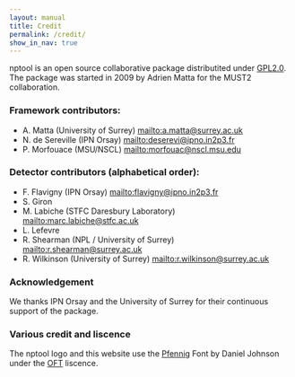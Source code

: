 ```yaml
---
layout: manual 
title: Credit
permalink: /credit/
show_in_nav: true
---
```


nptool is an open source collaborative package distributited under [GPL2.0][gpl2].
The package was started in 2009 by Adrien Matta for the MUST2 collaboration.

### Framework contributors:

* A. Matta (University of Surrey) <mailto:a.matta@surrey.ac.uk>
* N. de Sereville (IPN Orsay) <mailto:deserevi@ipno.in2p3.fr>
* P. Morfouace (MSU/NSCL) <mailto:morfouac@nscl.msu.edu>

### Detector contributors (alphabetical order):

* F. Flavigny (IPN Orsay) <mailto:flavigny@ipno.in2p3.fr>
* S. Giron
* M. Labiche (STFC Daresbury Laboratory) <mailto:marc.labiche@stfc.ac.uk>
* L. Lefevre
* R. Shearman (NPL / University of Surrey) <mailto:r.shearman@surrey.ac.uk>
* R. Wilkinson (University of Surrey) <mailto:r.wilkinson@surrey.ac.uk>

### Acknowledgement
We thanks IPN Orsay and the University of Surrey for their continuous support of the package.

### Various credit and liscence

The nptool logo and this website use the [Pfennig][pfennig] Font  by Daniel Johnson under the [OFT][oft] liscence.

[oft]: http://scripts.sil.org/cms/scripts/page.php?site_id=nrsi&id=OFL
[pfennig]: http://openfontlibrary.org/en/font/pfennig
[gpl2]: http://www.gnu.org/licenses/old-licenses/gpl-2.0.en.html

